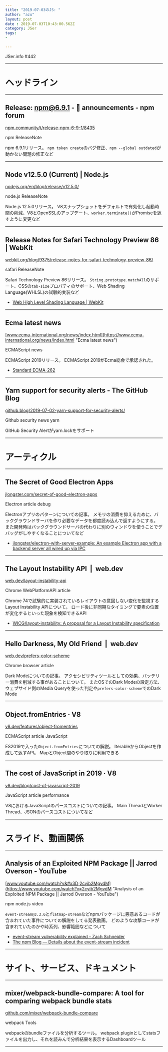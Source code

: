 ```yaml
---
title: "2019-07-03のJS: "
author: "azu"
layout: post
date : 2019-07-03T10:43:00.562Z
category: JSer
tags:
-

---
```


JSer.info #442

----

<h1 class="site-genre">ヘッドライン</h1>

----

## Release: npm@6.9.1 - 📣 announcements - npm forum
[npm.community/t/release-npm-6-9-1/8435](https://npm.community/t/release-npm-6-9-1/8435 "Release: npm@6.9.1 - 📣 announcements - npm forum")
<p class="jser-tags jser-tag-icon"><span class="jser-tag">npm</span> <span class="jser-tag">ReleaseNote</span></p>

npm 6.9.1リリース。
`npm token create`のバグ修正、`npm --global outdated`が動かない問題の修正など


----

## Node v12.5.0 (Current) | Node.js
[nodejs.org/en/blog/release/v12.5.0/](https://nodejs.org/en/blog/release/v12.5.0/ "Node v12.5.0 (Current) | Node.js")
<p class="jser-tags jser-tag-icon"><span class="jser-tag">node.js</span> <span class="jser-tag">ReleaseNote</span></p>

Node.js 12.5.0リリース。
V8スナップショットをデフォルトで有効化し起動時間の削減、V8とOpenSSLのアップデート、`worker.terminate()`がPromiseを返すように変更など


----

## Release Notes for Safari Technology Preview 86 | WebKit
[webkit.org/blog/9375/release-notes-for-safari-technology-preview-86/](https://webkit.org/blog/9375/release-notes-for-safari-technology-preview-86/ "Release Notes for Safari Technology Preview 86 | WebKit")
<p class="jser-tags jser-tag-icon"><span class="jser-tag">safari</span> <span class="jser-tag">ReleaseNote</span></p>

Safari Technology Preview 86リリース。
`String.prototype.matchAll`のサポート、CSSの`tab-size`プロパティのサポート、Web Shading Language(WHLSL)の試験的実装など

- [Web High Level Shading Language | WebKit](https://webkit.org/blog/8482/web-high-level-shading-language/ "Web High Level Shading Language | WebKit")

----

## Ecma latest news
[www.ecma-international.org/news/index.html](https://www.ecma-international.org/news/index.html "Ecma latest news")
<p class="jser-tags jser-tag-icon"><span class="jser-tag">ECMAScript</span> <span class="jser-tag">news</span></p>

ECMAScript 2019リリース。
ECMAScript 2019がEcma総会で承認された。

- [Standard ECMA-262](javascript:history.back() "Standard ECMA-262")

----

## Yarn support for security alerts - The GitHub Blog
[github.blog/2019-07-02-yarn-support-for-security-alerts/](https://github.blog/2019-07-02-yarn-support-for-security-alerts/ "Yarn support for security alerts - The GitHub Blog")
<p class="jser-tags jser-tag-icon"><span class="jser-tag">Github</span> <span class="jser-tag">security</span> <span class="jser-tag">news</span> <span class="jser-tag">yarn</span></p>

GitHub Security Alertがyarn.lockをサポート


----
<h1 class="site-genre">アーティクル</h1>

----

## The Secret of Good Electron Apps
[jlongster.com/secret-of-good-electron-apps](https://jlongster.com/secret-of-good-electron-apps "The Secret of Good Electron Apps")
<p class="jser-tags jser-tag-icon"><span class="jser-tag">Electron</span> <span class="jser-tag">article</span> <span class="jser-tag">debug</span></p>

Electronアプリのパターンについての記事。
メモリの消費を抑えるために、バックグラウンドサーバを作り必要なデータを都度読み込んで返すようにする。
また開発時はバックグラウンドサーバの代わりに別のウィンドウを使うことでデバッグがしやすくなることについてなど

- [jlongster/electron-with-server-example: An example Electron app with a backend server all wired up via IPC](https://github.com/jlongster/electron-with-server-example "jlongster/electron-with-server-example: An example Electron app with a backend server all wired up via IPC")

----

## The Layout Instability API  |  web.dev
[web.dev/layout-instability-api](https://web.dev/layout-instability-api "The Layout Instability API  |  web.dev")
<p class="jser-tags jser-tag-icon"><span class="jser-tag">Chrome</span> <span class="jser-tag">WebPlatformAPI</span> <span class="jser-tag">article</span></p>

Chrome 74で試験的に実装されているレイアウトの意図しない変化を監視するLayout Instability APIについて。
ロード後に非同期なタイミングで要素の位置が変化するといった現象を検知できるAPI

- [WICG/layout-instability: A proposal for a Layout Instability specification](https://github.com/WICG/layout-instability "WICG/layout-instability: A proposal for a Layout Instability specification")

----

## Hello Darkness, My Old Friend  |  web.dev
[web.dev/prefers-color-scheme](https://web.dev/prefers-color-scheme "Hello Darkness, My Old Friend  |  web.dev")
<p class="jser-tags jser-tag-icon"><span class="jser-tag">Chrome</span> <span class="jser-tag">browser</span> <span class="jser-tag">article</span></p>

Dark Modeについての記事。
アクセシビリティツールとしての効果、バッテリー消費を削減する事があることについて。
またOSでのDark Modeの設定方法、ウェブサイド側のMedia Queryを使った判定や`prefers-color-scheme`でのDark Mode


----

## Object.fromEntries · V8
[v8.dev/features/object-fromentries](https://v8.dev/features/object-fromentries "Object.fromEntries · V8")
<p class="jser-tags jser-tag-icon"><span class="jser-tag">ECMAScript</span> <span class="jser-tag">article</span> <span class="jser-tag">JavaScript</span></p>

ES2019で入った`Object.fromEntries`についての解説。
IterableからObjectを作成して返すAPI。
MapとObject間のやり取りに利用できる


----

## The cost of JavaScript in 2019 · V8
[v8.dev/blog/cost-of-javascript-2019](https://v8.dev/blog/cost-of-javascript-2019 "The cost of JavaScript in 2019 · V8")
<p class="jser-tags jser-tag-icon"><span class="jser-tag">JavaScript</span> <span class="jser-tag">article</span> <span class="jser-tag">performance</span></p>

V8におけるJavaScriptのパースコストについての記事。
Main ThreadとWorker Thread、JSONのパースコストについてなど


----
<h1 class="site-genre">スライド、動画関係</h1>

----

## Analysis of an Exploited NPM Package || Jarrod Overson - YouTube
[www.youtube.com/watch?v&#x3D;2cyib2MgvdM](https://www.youtube.com/watch?v=2cyib2MgvdM "Analysis of an Exploited NPM Package || Jarrod Overson - YouTube")
<p class="jser-tags jser-tag-icon"><span class="jser-tag">npm</span> <span class="jser-tag">node.js</span> <span class="jser-tag">video</span></p>

`event-stream@3.3.6`と`flatmap-stream`などnpmパッケージに悪意あるコードが含まれていた事件についての解説をしてる発表動画。
どのような攻撃コードが含まれていたのかや時系列、影響範囲などについて

- [event-stream vulnerability explained - Zach Schneider](https://schneider.dev/blog/event-stream-vulnerability-explained/ "event-stream vulnerability explained - Zach Schneider")
- [The npm Blog — Details about the event-stream incident](https://blog.npmjs.org/post/180565383195/details-about-the-event-stream-incident "The npm Blog — Details about the event-stream incident")

----
<h1 class="site-genre">サイト、サービス、ドキュメント</h1>

----

## mixer/webpack-bundle-compare: A tool for comparing webpack bundle stats
[github.com/mixer/webpack-bundle-compare](https://github.com/mixer/webpack-bundle-compare "mixer/webpack-bundle-compare: A tool for comparing webpack bundle stats")
<p class="jser-tags jser-tag-icon"><span class="jser-tag">webpack</span> <span class="jser-tag">Tools</span></p>

webpackのbundleファイルを分析するツール。
webpack pluginとしてstatsファイルを出力し、それを読みんで分析結果を表示するDashboardツール


----
